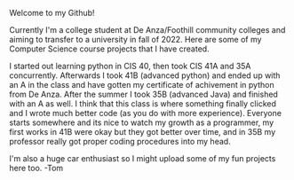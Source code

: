 Welcome to my Github!

Currently I'm a college student at De Anza/Foothill community colleges and aiming to transfer to a university in fall of 2022.
Here are some of my Computer Science course projects that I have created.

I started out learning python in CIS 40, then took CIS 41A and 35A concurrently. 
Afterwards I took 41B (advanced python) and ended up with an A in the class and have gotten my certificate of achivement in python from De Anza.
After the summer I took 35B (advanced Java) and finished with an A as well. I think that this class is where something finally clicked and I wrote much better code
(as you do with more experience). Everyone starts somewhere and its nice to watch my growth as a programmer, my first works in 41B were okay but they got better over time, and in 35B my professor really got proper coding procedures into my head.

I'm also a huge car enthusiast so I might upload some of my fun projects here too.
-Tom
